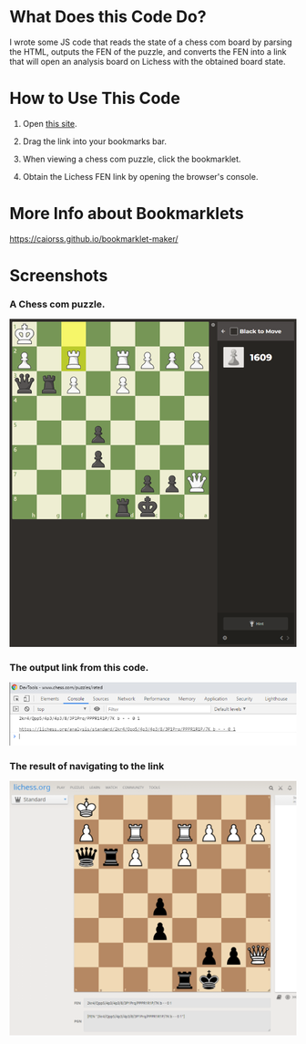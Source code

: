 # What Does this Code Do?

I wrote some JS code that reads the state of a chess com board by parsing the HTML, outputs the FEN of the puzzle, and converts the FEN into a link that will open an analysis board on Lichess with the obtained board state.   

# How to Use This Code

1. Open [this site](https://strawstack.github.io/ChessComPuzzleToLichess/).

2. Drag the link into your bookmarks bar.

3. When viewing a chess com puzzle, click the bookmarklet.

4. Obtain the Lichess FEN link by opening the browser's console.

# More Info about Bookmarklets

https://caiorss.github.io/bookmarklet-maker/

# Screenshots

### A Chess com puzzle.
![](./one.PNG)

### The output link from this code. 
![](./two.PNG)

### The result of navigating to the link
![](./three.PNG)
